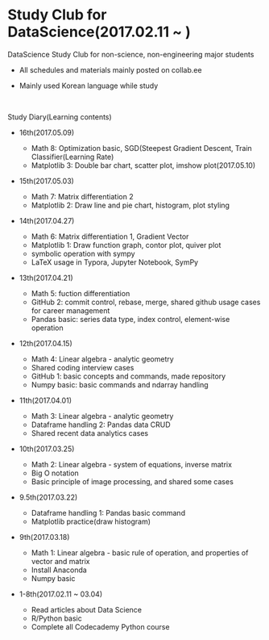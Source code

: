 # Study Club for DataScience(2017.02.11 ~ )

DataScience Study Club for non-science, non-engineering major students

- All schedules and materials mainly posted on collab.ee

- Mainly used Korean language while study

  ​


Study Diary(Learning contents)

- 16th(2017.05.09)
  - Math 8: Optimization basic, SGD(Steepest Gradient Descent, Train Classifier(Learning Rate)
  - Matplotlib 3: Double bar chart, scatter plot, imshow plot(2017.05.10)


- 15th(2017.05.03)
  - Math 7: Matrix differentiation 2
  - Matplotlib 2: Draw line and pie chart, histogram, plot styling


- 14th(2017.04.27)
  - Math 6: Matrix differentiation 1, Gradient Vector
  - Matplotlib 1: Draw function graph, contor plot, quiver plot
  - symbolic operation with sympy
  - LaTeX usage in Typora, Jupyter Notebook, SymPy


- 13th(2017.04.21)
  - Math 5: fuction differentiation
  - GitHub 2: commit control, rebase, merge, shared github usage cases for career management
  - Pandas basic: series data type, index control, element-wise operation


- 12th(2017.04.15)
  - Math 4: Linear algebra - analytic geometry
  - Shared coding interview cases
  - GitHub 1: basic concepts and commands, made repository
  - Numpy basic: basic commands and ndarray handling


- 11th(2017.04.01)
  - Math 3: Linear algebra - analytic geometry
  - Dataframe handling 2: Pandas data CRUD
  - Shared recent data analytics cases


- 10th(2017.03.25)
  - Math 2: Linear algebra - system of equations, inverse matrix
  - Big O notation
  - Basic principle of image processing, and shared some cases
- 9.5th(2017.03.22)
  - Dataframe handling 1: Pandas basic command
  - Matplotlib practice(draw histogram)


- 9th(2017.03.18)
  - Math 1: Linear algebra - basic rule of operation, and properties of vector and matrix
  - Install Anaconda
  - Numpy basic


- 1-8th(2017.02.11 ~ 03.04)
  - Read articles about Data Science
  - R/Python basic
  - Complete all Codecademy Python course

